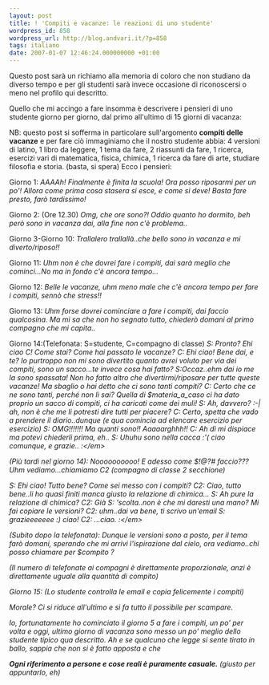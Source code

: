 ```yaml
---
layout: post
title: ! 'Compiti e vacanze: le reazioni di uno studente'
wordpress_id: 858
wordpress_url: http://blog.andvari.it/?p=858
tags: italiano
date: 2007-01-07 12:46:24.000000000 +01:00
---
```

Questo post sarà un richiamo alla memoria di coloro che non studiano da diverso tempo e per gli studenti sarà invece occasione di riconoscersi o meno nel profilo qui descritto.

Quello che mi accingo a fare insomma è descrivere i pensieri di uno studente giorno per giorno, dal primo all'ultimo di 15 giorni di vacanza:

NB: questo post si sofferma in particolare sull'argomento <strong>compiti delle vacanze</strong> e per fare ciò immaginiamo che il nostro studente abbia: 4 versioni di latino, 1 libro da leggere, 1 tema da fare, 2 riassunti da fare, 1 ricerca, esercizi vari di matematica, fisica, chimica, 1 ricerca da fare di arte, studiare filosofia e storia. (basta, si spera)
Ecco i pensieri:

Giorno 1: <em>AAAAh! Finalmente è finita la scuola! Ora posso riposarmi per un po'! Allora come prima cosa stasera si esce, e come si deve! Basta fare presto, farò tardissimo!</em>

Giorno 2: (Ore 12.30) <em>Omg, che ore sono?! Oddio quanto ho dormito, beh però sono in vacanza dai, alla fine non c'è problema..</em>

Giorno 3-Giorno 10: <em>Trallalero trallallà..che bello sono in vacanza e mi diverto/riposo!!</em>

Giorno 11: <em>Uhm non è che dovrei fare i compiti, dai sarà meglio che cominci...No ma in fondo c'è ancora tempo...</em>

Giorno 12: <em>Belle le vacanze, uhm meno male che c'è ancora tempo per fare i compiti, sennò che stress!!</em>

Giorno 13: <em>Uhm forse dovrei cominciare a fare i compiti, dai faccio qualcosina. Ma mi sa che non ho segnato tutto, chiederò domani al primo compagno che mi capita..</em>

Giorno 14:(Telefonata: S=studente, C=compagno di classe)
<em>S: Pronto? Ehi ciao C! Come stai? Come hai passato le vacanze?
C: Ehi ciao! Bene dai, e te? Io purtroppo non mi sono divertito quanto avrei voluto per via dei compiti, sono un sacco...te invece cosa hai fatto?
S:Occaz..ehm dai io me la sono spassata! Non ho fatto altro che divertirmi/riposare per tutte queste vacanze! Ma sbaglio o hai detto che ci sono tanti compiti?
C: Certo che ce ne sono tanti, perché non li sai? Quella di $materia_a_caso ci ha dato proprio un sacco di compiti, ci ha caricati come dei muli!
S: Ah, davvero? :-| ah, non è che me li potresti dire tutti per piacere?
C: Certo, spetta che vado a prendere il diario..dunque (e qua comincia ad elencare esercizio per esercizio)
S: OMG!!!!!!! Ma quanti sono!! Aaaaarghhh!!
C: Ah dì mi dispiace ma potevi chiederli prima, eh..
S: Uhuhu sono nella cacca :'( ciao comunque, e grazie.. :\</em>

(Più tardi nel giorno 14): <em>Noooooooooo! E adesso come $!@?# faccio??? Uhm vediamo...chiamiamo C2</em> (compagno di classe 2 secchione)

<em>S: </em><em>Ehi ciao! Tutto bene? Come sei messo con i compiti?
C2:</em><em> Ciao, tutto bene..li ho quasi finiti manca giusto la relazione di chimica...
S: Ah pure la relazione di chimica?
C2: Già
S: 'scolta..non è che mi daresti una mano? Mi fai copiare le versioni?
C2: uhm..dai va bene, ti scrivo un'email
S: grazieeeeeee :) ciao!
C2: ...ciao. :\</em>

(Subito dopo la telefonata): <em>Dunque le versioni sono a posto, per il tema farò domani, sperando che mi arrivi l'ispirazione dal cielo, ora vediamo..chi posso chiamare per $compito ?</em>

(Il numero di telefonate ai compagni è direttamente proporzionale, anzi è direttamente uguale alla quantità di compito)

Giorno 15: <em>(Lo studente controlla le email e copia felicemente i compiti)</em>

Morale? Ci si riduce all'ultimo e si fa tutto il possibile per scampare.

Io, fortunatamente ho cominciato il giorno 5 a fare i compiti, un po' per volta e oggi, ultimo giorno di vacanza sono messo un po' meglio dello studente tipico qua descritto. Ah e se qualcuno che legge si sente tirato in ballo, sappia che non si è fatto apposta e che

<strong>Ogni riferimento a persone e cose reali è puramente casuale.</strong> (giusto per appuntarlo, eh)
